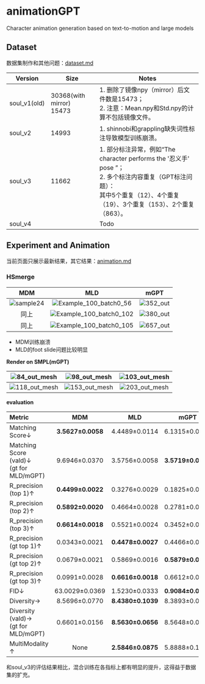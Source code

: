 



# animationGPT

Character animation generation based on text-to-motion and large models



## Dataset

数据集制作和其他问题：[dataset.md](./dataset/dataset.md)

| Version      | Size                          | Notes                                                        |
| ------------ | ----------------------------- | ------------------------------------------------------------ |
| soul_v1(old) | 30368(with mirror)<br />15473 | 1. 删除了镜像npy（mirror）后文件数是15473；<br />2. 注意：Mean.npy和Std.npy的计算不包括镜像文件。 |
| soul_v2      | 14993                         | 1. shinnobi和grappling缺失词性标注导致模型训练崩溃。         |
| soul_v3      | 11662                         | 1. 部分标注异常，例如“The character performs the '忍义手' pose ”；<br />2. 多个标注内容重复（GPT标注问题）：<br />其中5个重复（12）、4个重复（19）、3个重复（153）、2个重复（863）。 |
| soul_v4      |                               | Todo                                                         |



## Experiment and Animation

当前页面只展示最新结果，其它结果：[animation.md](./animation/animation.md)

### HSmerge

|                   MDM                   |                             MLD                              |                 mGPT                  |
| :-------------------------------------: | :----------------------------------------------------------: | :-----------------------------------: |
| ![sample24](README.assets/sample24.gif) | ![Example_100_batch0_56](README.assets/Example_100_batch0_56.gif) | ![352_out](README.assets/352_out.gif) |
|                  同上                   | ![Example_100_batch0_102](README.assets/Example_100_batch0_102.gif) | ![380_out](README.assets/380_out.gif) |
|                  同上                   | ![Example_100_batch0_105](README.assets/Example_100_batch0_105.gif) | ![657_out](README.assets/657_out.gif) |

- MDM训练崩溃
- MLD的foot slide问题比较明显

**Render on SMPL(mGPT)**

|  ![84_out_mesh](README.assets/84_out_mesh.gif)  |  ![98_out_mesh](README.assets/98_out_mesh.gif)  | ![103_out_mesh](README.assets/103_out_mesh.gif) |
| :---------------------------------------------: | :---------------------------------------------: | :---------------------------------------------: |
| ![118_out_mesh](README.assets/118_out_mesh.gif) | ![153_out_mesh](README.assets/153_out_mesh.gif) | ![203_out_mesh](README.assets/203_out_mesh.gif) |



**evaluation**

| **Metric**                                     |      **MDM**      |      **MLD**      |     **mGPT**      |
| :--------------------------------------------- | :---------------: | :---------------: | :---------------: |
| Matching  Score↓                               | **3.5627±0.0058** |   4.4489±0.0114   |   6.1315±0.0182   |
| Matching  Score (vald)↓<br />(gt for MLD/mGPT) |   9.6946±0.0370   |   3.5756±0.0058   | **3.5719±0.0056** |
| R_precision  (top 1)↑                          | **0.4499±0.0022** |   0.3276±0.0029   |   0.1825±0.0028   |
| R_precision  (top 2)↑                          | **0.5892±0.0020** |   0.4664±0.0028   |   0.2781±0.0034   |
| R_precision  (top 3)↑                          | **0.6614±0.0018** |   0.5521±0.0024   |   0.3452±0.0033   |
| R_precision (gt top 1)↑                        |   0.0343±0.0021   | **0.4478±0.0027** |   0.4466±0.0031   |
| R_precision  (gt top 2)↑                       |   0.0679±0.0021   |   0.5869±0.0016   | **0.5879±0.0024** |
| R_precision (gt top 3)↑                        |   0.0991±0.0028   | **0.6616±0.0018** |   0.6612±0.0020   |
| FID↓                                           |  63.0029±0.0369   |   1.5230±0.0333   | **0.9084±0.0255** |
| Diversity→                                     |   8.5696±0.0770   | **8.4380±0.1039** |   8.3893±0.0752   |
| Diversity  (vald)→ <br />(gt for MLD/mGPT)     |   0.6601±0.0156   | **8.5630±0.0656** |   8.5648±0.0603   |
| MultiModality ↑                                |       None        | **2.5846±0.0875** |   5.8888±0.1620   |

和soul_v3的评估结果相比，混合训练在各指标上都有明显的提升，这得益于数据集的扩充。
